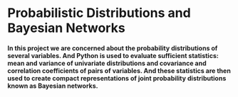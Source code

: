 # Probabilistic Distributions and Bayesian Networks
#### In this project we are concerned about the probability distributions of several variables. And Python is used to evaluate sufficient statistics: mean and variance of univariate distributions and covariance and correlation coefficients of pairs of variables. And these statistics are then used to create compact representations of joint probability distributions known as Bayesian networks.
